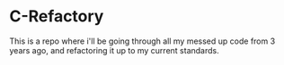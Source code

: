 # C-Refactory
This is a repo where i'll be going through all my messed up code from 3 years ago, and refactoring it up to my current standards.
